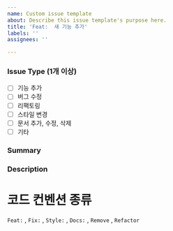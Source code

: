 ```yaml
---
name: Custom issue template
about: Describe this issue template's purpose here.
title: 'Feat:  새 기능 추가'
labels: ''
assignees: ''

---
```


### Issue Type (1개 이상)
- [ ] 기능 추가
- [ ] 버그 수정
- [ ] 리팩토링
- [ ] 스타일 변경
- [ ] 문서 추가, 수정, 삭제
- [ ] 기타

### Summary

### Description

# 코드 컨벤션 종류
`Feat:` , `Fix:` , `Style:` , `Docs:` , `Remove` , `Refactor`
